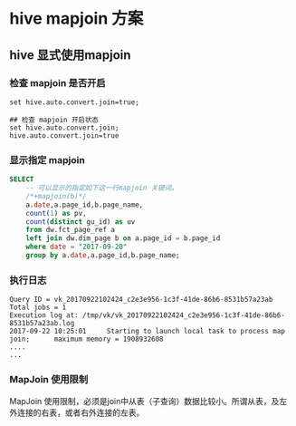 # hive mapjoin 方案

## hive 显式使用mapjoin

### 检查 mapjoin 是否开启

```shell
set hive.auto.convert.join=true;

## 检查 mapjoin 开启状态
set hive.auto.convert.join;
hive.auto.convert.join=true
```

### 显示指定 mapjoin

```sql
SELECT
    -- 可以显示的指定如下这一行mapjoin 关键词。
    /*+mapjoin(b)*/
    a.date,a.page_id,b.page_name,
    count(1) as pv,
    count(distinct gu_id) as uv
    from dw.fct_page_ref a
    left join dw.dim_page b on a.page_id = b.page_id
    where date = "2017-09-20"
    group by a.date,a.page_id,b.page_name;
```

### 执行日志

```shell
Query ID = vk_20170922102424_c2e3e956-1c3f-41de-86b6-8531b57a23ab
Total jobs = 1
Execution log at: /tmp/vk/vk_20170922102424_c2e3e956-1c3f-41de-86b6-8531b57a23ab.log
2017-09-22 10:25:01     Starting to launch local task to process map join;      maximum memory = 1908932608
....
...
```

### MapJoin 使用限制

 MapJoin 使用限制，必须是join中从表（子查询）数据比较小。所谓从表，及左外连接的右表，或者右外连接的左表。